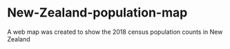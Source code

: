 # New-Zealand-population-map
A web map was created to show the 2018 census population counts in New Zealand
